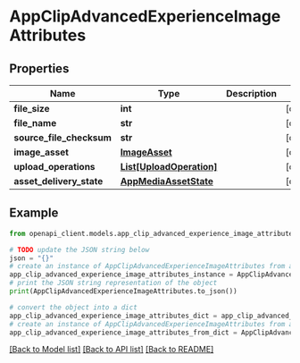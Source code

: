 # AppClipAdvancedExperienceImageAttributes


## Properties

Name | Type | Description | Notes
------------ | ------------- | ------------- | -------------
**file_size** | **int** |  | [optional] 
**file_name** | **str** |  | [optional] 
**source_file_checksum** | **str** |  | [optional] 
**image_asset** | [**ImageAsset**](ImageAsset.md) |  | [optional] 
**upload_operations** | [**List[UploadOperation]**](UploadOperation.md) |  | [optional] 
**asset_delivery_state** | [**AppMediaAssetState**](AppMediaAssetState.md) |  | [optional] 

## Example

```python
from openapi_client.models.app_clip_advanced_experience_image_attributes import AppClipAdvancedExperienceImageAttributes

# TODO update the JSON string below
json = "{}"
# create an instance of AppClipAdvancedExperienceImageAttributes from a JSON string
app_clip_advanced_experience_image_attributes_instance = AppClipAdvancedExperienceImageAttributes.from_json(json)
# print the JSON string representation of the object
print(AppClipAdvancedExperienceImageAttributes.to_json())

# convert the object into a dict
app_clip_advanced_experience_image_attributes_dict = app_clip_advanced_experience_image_attributes_instance.to_dict()
# create an instance of AppClipAdvancedExperienceImageAttributes from a dict
app_clip_advanced_experience_image_attributes_from_dict = AppClipAdvancedExperienceImageAttributes.from_dict(app_clip_advanced_experience_image_attributes_dict)
```
[[Back to Model list]](../README.md#documentation-for-models) [[Back to API list]](../README.md#documentation-for-api-endpoints) [[Back to README]](../README.md)


